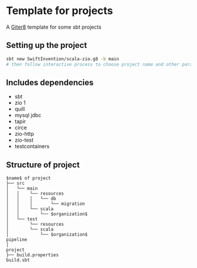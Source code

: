 # Template for projects

A [Giter8][g8] template for some sbt projects

## Setting up the project

```sh
sbt new SwiftInvention/scala-zio.g8 -b main
# then follow interactive process to choose project name and other parameters
```

## Includes dependencies

- sbt
- zio 1
- quill
- mysql jdbc
- tapir
- circe
- zio-http
- zio-test
- testcontainers

## Structure of project

```
$name$ of project
├── src
│   └── main
│   │    └── resources
│   │    │   └── db
│   │    │       └── migration
│   │    └── scala
│   │        └── $organization$
│   └── test
│        └── resources
│        └── scala
│            └── $organization$
pipeline
│
project
├── build.properties
build.sbt

```

[g8]: http://www.foundweekends.org/giter8/
